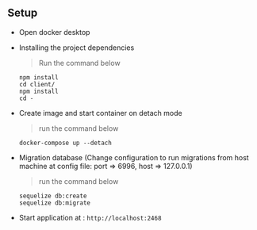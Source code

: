 ## Setup

- Open docker desktop

- Installing the project dependencies
  > Run the command below
  ```shell
  npm install
  cd client/ 
  npm install
  cd -
  ```
- Create image and start container on detach mode
    > run the command below
  ```shell
  docker-compose up --detach
  ```
- Migration database (Change configuration to run migrations from host machine at config file:  port => 6996, host => 127.0.0.1)
    > run the command below
  ```shell
  sequelize db:create
  sequelize db:migrate
  ```
- Start application at : ```http://localhost:2468```